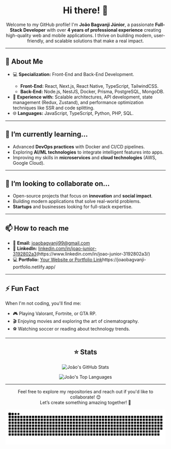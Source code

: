 <h1 align="center">Hi there! 👋</h1>

<p align="center">
Welcome to my GitHub profile! I'm <strong>João Bagvanji Júnior</strong>, a passionate <strong>Full-Stack Developer</strong> with over <strong>4 years of professional experience</strong> creating high-quality web and mobile applications. I thrive on building modern, user-friendly, and scalable solutions that make a real impact.
</p>

---

<h2>👀 About Me</h2>
<ul>
  <li>💻 <strong>Specialization:</strong> Front-End and Back-End Development.</li>
  <ul>
    <li><strong>Front-End:</strong> React, Next.js, React Native, TypeScript, TailwindCSS.</li>
    <li><strong>Back-End:</strong> Node.js, NestJS, Docker, Prisma, PostgreSQL, MongoDB.</li>
  </ul>
  <li>🚀 <strong>Experience with:</strong> Scalable architectures, API development, state management (Redux, Zustand), and performance optimization techniques like SSR and code splitting.</li>
  <li>🌐 <strong>Languages:</strong> JavaScript, TypeScript, Python, PHP, SQL.</li>
</ul>

---

<h2>🌱 I’m currently learning...</h2>
<ul>
  <li>Advanced <strong>DevOps practices</strong> with Docker and CI/CD pipelines.</li>
  <li>Exploring <strong>AI/ML technologies</strong> to integrate intelligent features into apps.</li>
  <li>Improving my skills in <strong>microservices</strong> and <strong>cloud technologies</strong> (AWS, Google Cloud).</li>
</ul>

---

<h2>💞️ I’m looking to collaborate on...</h2>
<ul>
  <li>Open-source projects that focus on <strong>innovation</strong> and <strong>social impact</strong>.</li>
  <li>Building modern applications that solve real-world problems.</li>
  <li><strong>Startups</strong> and businesses looking for full-stack expertise.</li>
</ul>

---

<h2>📫 How to reach me</h2>
<ul>
  <li>📧 <strong>Email:</strong> <a href="mailto:joaobagvanji99@gmail.com">joaobagvanji99@gmail.com</a></li>
  <li>💼 <strong>LinkedIn:</strong> <a href="https://www.linkedin.com/in/joao-junior-3192802a3/">linkedin.com/in/joao-junior-3192802a3</a>(https://www.linkedin.com/in/joao-junior-3192802a3/)</li>
  <li>💻 <strong>Portfolio:</strong> <a href="https://joaobagvanji-portfolio.netlify.app/">Your Website or Portfolio Link</a>https://joaobagvanji-portfolio.netlify.app/</li>
</ul>

---

<h2>⚡ Fun Fact</h2>
<p>When I'm not coding, you'll find me:</p>
<ul>
  <li>🎮 Playing Valorant, Fortnite, or GTA RP.</li>
  <li>🎬 Enjoying movies and exploring the art of cinematography.</li>
  <li>⚽ Watching soccer or reading about technology trends.</li>
</ul>

---

<h2 align="center">⭐ Stats</h2>
<p align="center">
  <img src="https://github-readme-stats.vercel.app/api?username=JoaoBagvanjiJunior&show_icons=true&theme=radical" alt="João's GitHub Stats" />
</p>
<p align="center">
  <img src="https://github-readme-stats.vercel.app/api/top-langs/?username=JoaoBagvanjiJunior&layout=compact&theme=radical" alt="João's Top Languages" />
</p>

---

<p align="center">Feel free to explore my repositories and reach out if you'd like to collaborate! 😊<br>Let’s create something amazing together! 🚀</p>


<picture align="center">
  <source media="(prefers-color-scheme: dark)" srcset="https://raw.githubusercontent.com/JoaoBagvanjiJunior/JoaoBagvanjiJunior/output/github-contribution-grid-snake-dark.svg">
  <source media="(prefers-color-scheme: light)" srcset="https://raw.githubusercontent.com/JoaoBagvanjiJunior/JoaoBagvanjiJunior/output/github-contribution-grid-snake-dark.svg">
  <img align="center" alt="github contribution grid snake animation" src="https://raw.githubusercontent.com/JoaoBagvanjiJunior/JoaoBagvanjiJunior/output/github-contribution-grid-snake.svg">
</picture>
